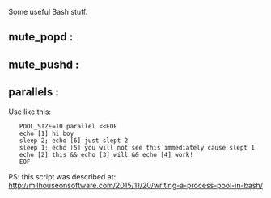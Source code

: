 Some useful Bash stuff.


## mute_popd  :



## mute_pushd  :



## parallels  :

Use like this:

```
   POOL_SIZE=10 parallel <<EOF
   echo [1] hi boy
   sleep 2; echo [6] just slept 2
   sleep 1; echo [5] you will not see this immediately cause slept 1
   echo [2] this && echo [3] will && echo [4] work!
   EOF
```

PS: this script was described at: http://milhouseonsoftware.com/2015/11/20/writing-a-process-pool-in-bash/

